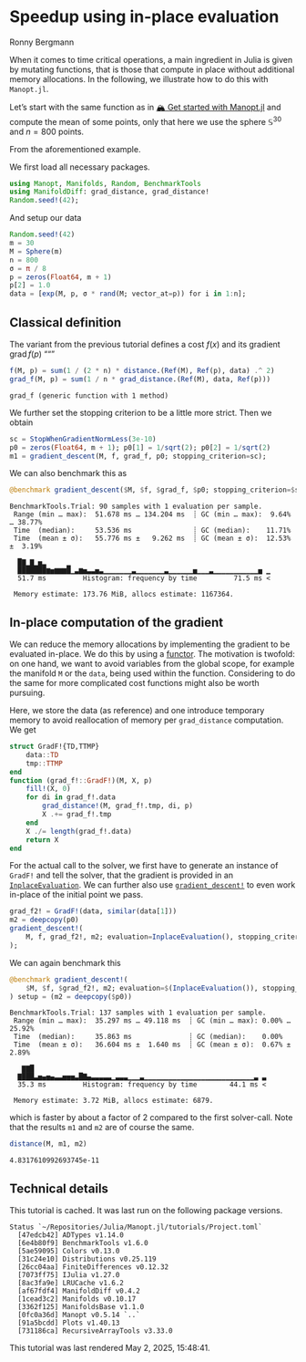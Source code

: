 # Speedup using in-place evaluation
Ronny Bergmann

When it comes to time critical operations, a main ingredient in Julia is given by
mutating functions, that is those that compute in place without additional memory
allocations. In the following, we illustrate how to do this with `Manopt.jl`.

Let’s start with the same function as in [🏔️ Get started with Manopt.jl](getstarted.md)
and compute the mean of some points, only that here we use the sphere $\mathbb S^{30}$
and $n=800$ points.

From the aforementioned example.

We first load all necessary packages.

``` julia
using Manopt, Manifolds, Random, BenchmarkTools
using ManifoldDiff: grad_distance, grad_distance!
Random.seed!(42);
```

And setup our data

``` julia
Random.seed!(42)
m = 30
M = Sphere(m)
n = 800
σ = π / 8
p = zeros(Float64, m + 1)
p[2] = 1.0
data = [exp(M, p, σ * rand(M; vector_at=p)) for i in 1:n];
```

## Classical definition

The variant from the previous tutorial defines a cost $f(x)$ and its gradient $\operatorname{grad}f(p)$
““”

``` julia
f(M, p) = sum(1 / (2 * n) * distance.(Ref(M), Ref(p), data) .^ 2)
grad_f(M, p) = sum(1 / n * grad_distance.(Ref(M), data, Ref(p)))
```

    grad_f (generic function with 1 method)

We further set the stopping criterion to be a little more strict. Then we obtain

``` julia
sc = StopWhenGradientNormLess(3e-10)
p0 = zeros(Float64, m + 1); p0[1] = 1/sqrt(2); p0[2] = 1/sqrt(2)
m1 = gradient_descent(M, f, grad_f, p0; stopping_criterion=sc);
```

We can also benchmark this as

``` julia
@benchmark gradient_descent($M, $f, $grad_f, $p0; stopping_criterion=$sc)
```

    BenchmarkTools.Trial: 90 samples with 1 evaluation per sample.
     Range (min … max):  51.678 ms … 134.204 ms  ┊ GC (min … max):  9.64% … 38.77%
     Time  (median):     53.536 ms               ┊ GC (median):    11.71%
     Time  (mean ± σ):   55.776 ms ±   9.262 ms  ┊ GC (mean ± σ):  12.53% ±  3.19%

      █▇▁▇▁▅▂     ▁                                                 
      ███████▆▅▆▆▆█▁▃▆▅▃▃▅▃▁▁▁▁▁▁▁▃▁▁▁▁▁▁▁▃▁▁▁▁▁▁▅▁▁▁▃▁▁▁▁▁▁▁▁▁▁▁▅ ▁
      51.7 ms         Histogram: frequency by time         71.5 ms <

     Memory estimate: 173.76 MiB, allocs estimate: 1167364.

## In-place computation of the gradient

We can reduce the memory allocations by implementing the gradient to be evaluated in-place.
We do this by using a [functor](https://docs.julialang.org/en/v1/manual/methods/#Function-like-objects).
The motivation is twofold: on one hand, we want to avoid variables from the global scope,
for example the manifold `M` or the `data`, being used within the function.
Considering to do the same for more complicated cost functions might also be worth pursuing.

Here, we store the data (as reference) and one introduce temporary memory to avoid
reallocation of memory per `grad_distance` computation. We get

``` julia
struct GradF!{TD,TTMP}
    data::TD
    tmp::TTMP
end
function (grad_f!::GradF!)(M, X, p)
    fill!(X, 0)
    for di in grad_f!.data
        grad_distance!(M, grad_f!.tmp, di, p)
        X .+= grad_f!.tmp
    end
    X ./= length(grad_f!.data)
    return X
end
```

For the actual call to the solver, we first have to generate an instance of `GradF!`
and tell the solver, that the gradient is provided in an [`InplaceEvaluation`](https://manoptjl.org/stable/plans/objective/#Manopt.InplaceEvaluation).
We can further also use [`gradient_descent!`](https://manoptjl.org/stable/solvers/gradient_descent/#Manopt.gradient_descent!) to even work in-place of the initial point we pass.

``` julia
grad_f2! = GradF!(data, similar(data[1]))
m2 = deepcopy(p0)
gradient_descent!(
    M, f, grad_f2!, m2; evaluation=InplaceEvaluation(), stopping_criterion=sc
);
```

We can again benchmark this

``` julia
@benchmark gradient_descent!(
    $M, $f, $grad_f2!, m2; evaluation=$(InplaceEvaluation()), stopping_criterion=$sc
) setup = (m2 = deepcopy($p0))
```

    BenchmarkTools.Trial: 137 samples with 1 evaluation per sample.
     Range (min … max):  35.297 ms … 49.118 ms  ┊ GC (min … max): 0.00% … 25.92%
     Time  (median):     35.863 ms              ┊ GC (median):    0.00%
     Time  (mean ± σ):   36.604 ms ±  1.640 ms  ┊ GC (mean ± σ):  0.67% ±  2.89%

       ▇▇█                                                         
      ▇███▃▅▄▅▄▃▃▅▅▅▃█▇▄▃▃▃▃▃▁▃▃▃▁▁▁▃▁▁▁▁▁▁▁▁▁▁▁▁▁▁▁▁▁▁▁▁▁▁▁▁▁▁▁▃ ▃
      35.3 ms         Histogram: frequency by time        44.1 ms <

     Memory estimate: 3.72 MiB, allocs estimate: 6879.

which is faster by about a factor of 2 compared to the first solver-call.
Note that the results `m1` and `m2` are of course the same.

``` julia
distance(M, m1, m2)
```

    4.8317610992693745e-11

## Technical details

This tutorial is cached. It was last run on the following package versions.

    Status `~/Repositories/Julia/Manopt.jl/tutorials/Project.toml`
      [47edcb42] ADTypes v1.14.0
      [6e4b80f9] BenchmarkTools v1.6.0
      [5ae59095] Colors v0.13.0
      [31c24e10] Distributions v0.25.119
      [26cc04aa] FiniteDifferences v0.12.32
      [7073ff75] IJulia v1.27.0
      [8ac3fa9e] LRUCache v1.6.2
      [af67fdf4] ManifoldDiff v0.4.2
      [1cead3c2] Manifolds v0.10.17
      [3362f125] ManifoldsBase v1.1.0
      [0fc0a36d] Manopt v0.5.14 `..`
      [91a5bcdd] Plots v1.40.13
      [731186ca] RecursiveArrayTools v3.33.0

This tutorial was last rendered May 2, 2025, 15:48:41.
